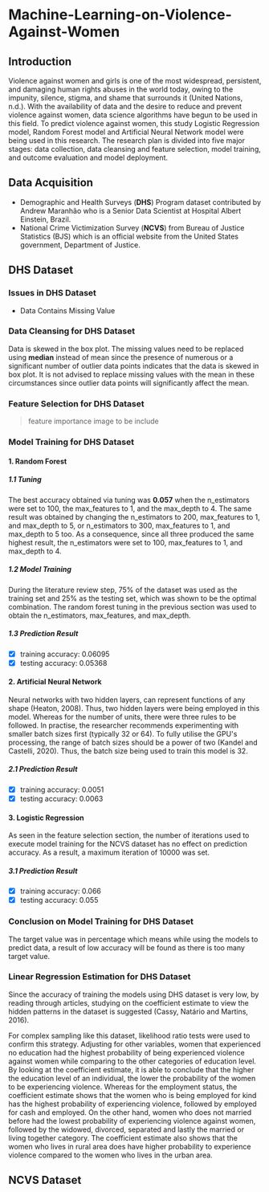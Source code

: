 # Machine-Learning-on-Violence-Against-Women
## Introduction
Violence against women and girls is one of the most widespread, persistent, and damaging human rights abuses in the world today, owing to the impunity, silence, 
stigma, and shame that surrounds it (United Nations, n.d.). With the availability of data and the desire to reduce and prevent violence against women, data 
science algorithms have begun to be used in this field. To predict violence against women, this study Logistic Regression model, Random Forest model and Artificial Neural Network model were being used in this research. The research plan is divided into five major stages: data collection, data cleansing and feature selection, model training, and outcome evaluation and model deployment.

## Data Acquisition 
- Demographic and Health Surveys (**DHS**) Program dataset contributed by Andrew Maranhão who is a Senior Data Scientist at Hospital Albert Einstein, Brazil.
- National Crime Victimization Survey (**NCVS**) from Bureau of Justice Statistics (BJS) which is an official website from the United States government, Department of Justice.

## DHS Dataset
  
### Issues in DHS Dataset
- Data Contains Missing Value

### Data Cleansing for DHS Dataset
Data is skewed in the box plot. The missing values need to be replaced using **median** instead of mean since the presence of numerous or a significant number of outlier data points indicates that the data is skewed in box plot. It is not advised to replace missing values with the mean in these circumstances since outlier data points will significantly affect the mean.

### Feature Selection for DHS Dataset
> feature importance image to be include

### Model Training for DHS Dataset
#### 1. Random Forest
##### 1.1 Tuning
The best accuracy obtained via tuning was **0.057** when the n_estimators were set to 100, the max_features to 1, and the max_depth to 4. The same result was obtained by changing the n_estimators to 200, max_features to 1, and max_depth to 5, or n_estimators to 300, max_features to 1, and max_depth to 5 too. As a consequence, since all three produced the same highest result, the n_estimators were set to 100, max_features to 1, and max_depth to 4.
##### 1.2 Model Training
During the literature review step, 75% of the dataset was used as the training set and 25% as the testing set, which was shown to be the optimal combination. The random forest tuning in the previous section was used to obtain the n_estimators, max_features, and max_depth.
##### 1.3 Prediction Result 
- [x] training accuracy: 0.06095
- [x] testing accuracy: 0.05368

#### 2. Artificial Neural Network 
Neural networks with two hidden layers, can represent functions of any shape (Heaton, 2008). Thus, two hidden layers were being employed in this model. Whereas for the number of units, there were three rules to be followed. In practise, the researcher recommends experimenting with smaller batch sizes first (typically 32 or 64). To fully utilise the GPU's processing, the range of batch sizes should be a power of two (Kandel and Castelli, 2020). Thus, the batch size being used to train this model is 32. 
##### 2.1 Prediction Result 
- [x] training accuracy: 0.0051
- [x] testing accuracy: 0.0063

#### 3. Logistic Regression
As seen in the feature selection section, the number of iterations used to execute model training for the NCVS dataset has no effect on prediction accuracy. As a result, a maximum iteration of 10000 was set.
##### 3.1 Prediction Result 
- [x] training accuracy: 0.066
- [x] testing accuracy: 0.055

### Conclusion on Model Training for DHS Dataset
The target value was in percentage which means while using the models to predict data, a result of low accuracy will be found as there is too many target value. 

### Linear Regression Estimation for DHS Dataset
Since the accuracy of training the models using DHS dataset is very low, by reading through articles, studying on the coefficient estimate to view the hidden patterns in the dataset is suggested (Cassy, Natário and Martins, 2016).

For complex sampling like this dataset, likelihood ratio tests were used to confirm this strategy. Adjusting for other variables, women that experienced no education had the highest probability of being experienced violence against women while comparing to the other categories of education level. By looking at the coefficient estimate, it is able to conclude that the higher the education level of an individual, the lower the probability of the women to be experiencing violence. Whereas for the employment status, the coefficient estimate shows that the women who is being employed for kind has the highest probability of experiencing violence, followed by employed for cash and employed. On the other hand, women who does not married before had the lowest probability of experiencing 
violence against women, followed by the widowed, divorced, separated and lastly the married or living together category. The coefficient estimate also shows that the women who lives in rural area does have higher probability to experience violence compared to the women who lives in the urban area.

## NCVS Dataset


